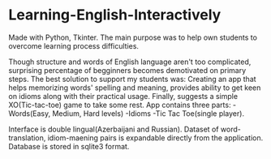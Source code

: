 # Learning-English-Interactively
Made with Python, Tkinter. The main purpose was to help own students to overcome learning process difficulties.

Though structure and words of English language aren't too complicated, surprising percentage of begginners becomes demotivated on primary steps. The best solution to support my students was:
Creating an app that helps memorizing words' spelling and meaning, provides ability to get keen on idioms along with their practical usage. Finally, suggests a simple XO(Tic-tac-toe) game to take some rest.
App contains three parts:
-Words(Easy, Medium, Hard levels)
-Idioms
-Tic Tac Toe(single player).

Interface is double lingual(Azerbaijani and Russian).
Dataset of word-translation, idiom-maening pairs is expandable directly from the application. Database is stored in sqlite3 format.
